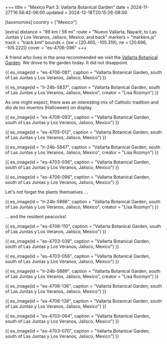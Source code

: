 +++
title = "Mexico Part 3: Vallarta Botanical Garden"
date = 2024-11-27T16:56:42-06:00
updated = 2024-12-18T20:15:26-08:00

[taxonomies]
country = ["Mexico"]

[extra]
distance = "89 km / 56 mi"
route = "Nuevo Vallarta, Nayarit, to Las Juntas y Los Veranos, Jalisco, Mexico, and back"
markers = "markers.js"
track = "track.kml"
bounds = {sw = [20.465, -105.319], ne = [20.696, -105.222]}
cover = "es-4706-096"
+++

A friend who lives in the area recommended we visit the [Vallarta Botanical Garden](https://www.vbgardens.org). We drove to the garden today. It did not disappoint.

<!-- more -->

{{ es_image(id = "es-4706-081", caption = "Vallarta Botanical Garden, south of Las Juntas y Los Veranos, Jalisco, Mexico") }}

{{ es_image(id = "lr-24b-5837", caption = "Vallarta Botanical Garden, south of Las Juntas y Los Veranos, Jalisco, Mexico", creator = "Lisa Rozmyn") }}

As one might expect, there was an interesting mix of Catholic tradition and _dia de los muertos_ (Halloween) on display.

{{ es_image(id = "es-4706-093", caption = "Vallarta Botanical Garden, south of Las Juntas y Los Veranos, Jalisco, Mexico") }}

{{ es_image(id = "es-4705-012", caption = "Vallarta Botanical Garden, south of Las Juntas y Los Veranos, Jalisco, Mexico") }}

{{ es_image(id = "lr-24b-5847", caption = "Vallarta Botanical Garden, south of Las Juntas y Los Veranos, Jalisco, Mexico", creator = "Lisa Rozmyn") }}

{{ es_image(id = "es-4703-036", caption = "Vallarta Botanical Garden, south of Las Juntas y Los Veranos, Jalisco, Mexico") }}

{{ es_image(id = "es-4706-096", caption = "Vallarta Botanical Garden, south of Las Juntas y Los Veranos, Jalisco, Mexico") }}

Let's not forget the plants themselves ...

{{ es_image(id = "lr-24b-5866", caption = "Vallarta Botanical Garden, south of Las Juntas y Los Veranos, Jalisco, Mexico", creator = "Lisa Rozmyn") }}

... and the resident peacocks!

{{ es_image(id = "es-4706-110", caption = "Vallarta Botanical Garden, south of Las Juntas y Los Veranos, Jalisco, Mexico") }}

{{ es_image(id = "es-4703-039", caption = "Vallarta Botanical Garden, south of Las Juntas y Los Veranos, Jalisco, Mexico") }}

{{ es_image(id = "es-4703-056", caption = "Vallarta Botanical Garden, south of Las Juntas y Los Veranos, Jalisco, Mexico") }}

{{ es_image(id = "lr-24b-5889", caption = "Vallarta Botanical Garden, south of Las Juntas y Los Veranos, Jalisco, Mexico", creator = "Lisa Rozmyn") }}

{{ es_image(id = "es-4706-136", caption = "Vallarta Botanical Garden, south of Las Juntas y Los Veranos, Jalisco, Mexico") }}

{{ es_image(id = "es-4706-138", caption = "Vallarta Botanical Garden, south of Las Juntas y Los Veranos, Jalisco, Mexico") }}

{{ es_image(id = "es-4703-064", caption = "Vallarta Botanical Garden, south of Las Juntas y Los Veranos, Jalisco, Mexico") }}

{{ es_image(id = "es-4703-070", caption = "Vallarta Botanical Garden, south of Las Juntas y Los Veranos, Jalisco, Mexico") }}

